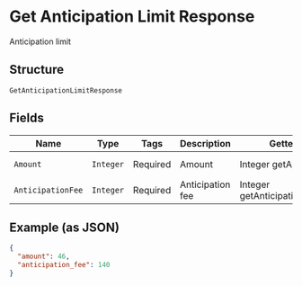 
# Get Anticipation Limit Response

Anticipation limit

## Structure

`GetAnticipationLimitResponse`

## Fields

| Name | Type | Tags | Description | Getter | Setter |
|  --- | --- | --- | --- | --- | --- |
| `Amount` | `Integer` | Required | Amount | Integer getAmount() | setAmount(Integer amount) |
| `AnticipationFee` | `Integer` | Required | Anticipation fee | Integer getAnticipationFee() | setAnticipationFee(Integer anticipationFee) |

## Example (as JSON)

```json
{
  "amount": 46,
  "anticipation_fee": 140
}
```

